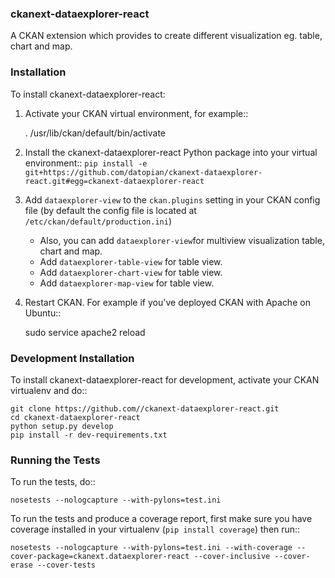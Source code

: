 

### ckanext-dataexplorer-react
A CKAN extension which provides to create different visualization eg. table, chart and map. 


### Installation


To install ckanext-dataexplorer-react:

1. Activate your CKAN virtual environment, for example::

     . /usr/lib/ckan/default/bin/activate

2. Install the ckanext-dataexplorer-react Python package into your virtual environment::
   `pip install -e git+https://github.com/datopian/ckanext-dataexplorer-react.git#egg=ckanext-dataexplorer-react`

3. Add ``dataexplorer-view`` to the ``ckan.plugins`` setting in your CKAN
   config file (by default the config file is located at
   ``/etc/ckan/default/production.ini``)
    * Also, you can add `dataexplorer-view`for multiview visualization table, chart and map. 
    * Add `dataexplorer-table-view` for table view. 
    * Add `dataexplorer-chart-view` for table view. 
    * Add `dataexplorer-map-view` for table view. 

4. Restart CKAN. For example if you've deployed CKAN with Apache on Ubuntu::

     sudo service apache2 reload


### Development Installation


To install ckanext-dataexplorer-react for development, activate your CKAN virtualenv and
do::

    git clone https://github.com//ckanext-dataexplorer-react.git
    cd ckanext-dataexplorer-react
    python setup.py develop
    pip install -r dev-requirements.txt


### Running the Tests

To run the tests, do::

    nosetests --nologcapture --with-pylons=test.ini

To run the tests and produce a coverage report, first make sure you have
coverage installed in your virtualenv (``pip install coverage``) then run::

    nosetests --nologcapture --with-pylons=test.ini --with-coverage --cover-package=ckanext.dataexplorer-react --cover-inclusive --cover-erase --cover-tests

